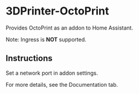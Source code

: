 # 3DPrinter-OctoPrint

Provides OctoPrint as an addon to Home Assistant.

Note: Ingress is **NOT** supported.

## Instructions

Set a network port in addon settings.

For more details, see the Documentation tab.

